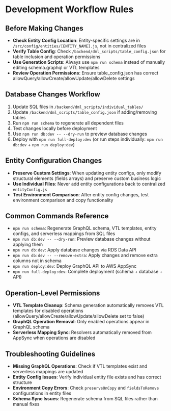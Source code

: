 # Development Workflow Rules

## Before Making Changes
- **Check Entity Config Location**: Entity-specific settings are in `/src/config/entities/[ENTITY_NAME].js`, not in centralized files
- **Verify Table Config**: Check `/backend/dml_scripts/table_config.json` for table inclusion and operation permissions
- **Use Generation Scripts**: Always use `npm run schema` instead of manually editing schema.graphql or VTL templates
- **Review Operation Permissions**: Ensure table_config.json has correct allowQuery/allowCreate/allowUpdate/allowDelete settings

## Database Changes Workflow
1. Update SQL files in `/backend/dml_scripts/individual_tables/`
2. Update `/backend/dml_scripts/table_config.json` if adding/removing tables
3. Run `npm run schema` to regenerate all dependent files
4. Test changes locally before deployment
5. Use `npm run db:dev -- --dry-run` to preview database changes
6. Deploy with `npm run full-deploy:dev` (or run steps individually: `npm run db:dev` + `npm run deploy:dev`)

## Entity Configuration Changes
- **Preserve Custom Settings**: When updating entity configs, only modify structural elements (fields arrays) and preserve custom business logic
- **Use Individual Files**: Never add entity configurations back to centralized `entityConfig.js`
- **Test Environment Comparison**: After entity config changes, test environment comparison and copy functionality

## Common Commands Reference
- `npm run schema`: Regenerate GraphQL schema, VTL templates, entity configs, and serverless mappings from SQL files
- `npm run db:dev -- --dry-run`: Preview database changes without applying them
- `npm run db:dev`: Apply database changes via RDS Data API
- `npm run db:dev -- --remove-extra`: Apply changes and remove extra columns not in schema
- `npm run deploy:dev`: Deploy GraphQL API to AWS AppSync
- `npm run full-deploy:dev`: Complete deployment (schema + database + API)

## Operation-Level Permissions
- **VTL Template Cleanup**: Schema generation automatically removes VTL templates for disabled operations (allowQuery/allowCreate/allowUpdate/allowDelete set to false)
- **GraphQL Operation Removal**: Only enabled operations appear in GraphQL schema
- **Serverless Mapping Sync**: Resolvers automatically removed from AppSync when operations are disabled

## Troubleshooting Guidelines
- **Missing GraphQL Operations**: Check if VTL templates exist and serverless mappings are updated
- **Entity Config Issues**: Verify individual entity file exists and has correct structure
- **Environment Copy Errors**: Check `preserveOnCopy` and `fieldsToRemove` configurations in entity files
- **Schema Sync Issues**: Regenerate schema from SQL files rather than manual fixes